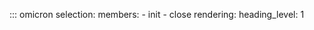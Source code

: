 ::: omicron
    selection:
        members:
            - init
            - close
    rendering:
        heading_level: 1
